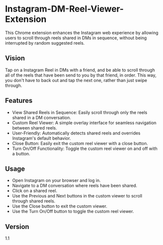 # Instagram-DM-Reel-Viewer-Extension

This Chrome extension enhances the Instagram web experience by allowing users to scroll through reels shared in DMs in sequence, without being interrupted by random suggested reels.

## Vision

Tap on a Instagram Reel in DMs with a friend, and be able to scroll through all of the reels that have been send to you by that friend, in order. This way, you don't have to back out and tap the next one, rather than just swipe through.

## Features
+ View Shared Reels in Sequence: Easily scroll through only the reels shared in a DM conversation.
+ Custom Reel Viewer: A simple overlay interface for seamless navigation between shared reels.
+ User-Friendly: Automatically detects shared reels and overrides Instagram's default behavior.
+ Close Button: Easily exit the custom reel viewer with a close button.
+ Turn On/Off Functionality: Toggle the custom reel viewer on and off with a button.

## Usage
+ Open Instagram on your browser and log in.
+ Navigate to a DM conversation where reels have been shared.
+ Click on a shared reel.
+ Use the Previous and Next buttons in the custom viewer to scroll through shared reels.
+ Use the Close button to exit the custom viewer.
+ Use the Turn On/Off button to toggle the custom reel viewer.

## Version
1.1
